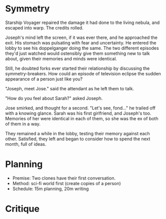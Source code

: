 # Symmetry

Starship Voyager repaired the damage it had done to the living nebula, and escaped into warp. The credits rolled. 

Joseph's mind left the screen, if it was ever there, and he approached the exit. His stomach was pulsating with fear and uncertainty. He entered the lobby to see his doppelganger doing the same. The two different episodes they'd just watched would ostensibly give them something new to talk about, given their memories and minds were identical. 

Still, he doubted forks ever started their relationship by discussing the symmetry-breakers. How could an episode of television eclipse the sudden appearance of a person just like you? 

"Joseph, meet Jose." said the attendant as he left them to talk. 

"How do you feel about Sarah?" asked Joseph. 

Jose smirked, and thought for a second. "Let's see, fond..." he trailed off with a knowing glance. Sarah was his first girlfriend, and Joseph's too. Memories of her were identical in each of them, so she was the ex of both of them in a way. 

They remained a while in the lobby, testing their memory against each other. Satisfied, they left and began to consider how to spend the next month, full of ideas. 


# Planning
- Premise: Two clones have their first conversation.
- Method: sci-fi world first (create copies of a person)
- Schedule: 15m planning, 20m writing

# Critique

